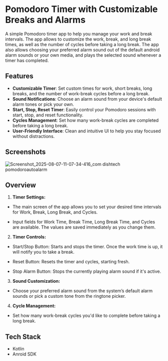 # Pomodoro Timer with Customizable Breaks and Alarms

A simple Pomodoro timer app to help you manage your work and break intervals. 
The app allows to customize the work, break, and long break times, as well as the number of cycles before taking a long break. 
The app also allows choosing your preferred alarm sound out of the default android alarm sounds or your own media, and plays the selected sound whenever a timer has completed.

## Features

- **Customizable Timer**: Set custom times for work, short breaks, long breaks, and the number of work-break cycles before a long break.
- **Sound Notifications**: Choose an alarm sound from your device's default alarm tones or pick your own.
- **Start, Stop, Reset Timer**: Easily control your Pomodoro sessions with start, stop, and reset functionality.
- **Cycles Management**: Set how many work-break cycles are completed before taking a long break.
- **User-Friendly Interface**: Clean and intuitive UI to help you stay focused without distractions.

## Screenshots

![Screenshot_2025-08-07-11-07-34-416_com dishtech pomodoroautoalarm](https://github.com/user-attachments/assets/cbd3b189-136f-4d4d-af78-d2378a254b64)


## Overview
1. **Timer Settings:**

- The main screen of the app allows you to set your desired time intervals for Work, Break, Long Break, and Cycles.

- Input fields for Work Time, Break Time, Long Break Time, and Cycles are available. The values are saved immediately as you change them.

2. **Timer Controls:**

- Start/Stop Button: Starts and stops the timer. Once the work time is up, it will notify you to take a break.

- Reset Button: Resets the timer and cycles, starting fresh.

- Stop Alarm Button: Stops the currently playing alarm sound if it's active.

3. **Sound Customization:**

- Choose your preferred alarm sound from the system’s default alarm sounds or pick a custom tone from the ringtone picker.

4. **Cycle Management:**

- Set how many work-break cycles you'd like to complete before taking a long break.

## Tech Stack
- Kotlin
- Anroid SDK
